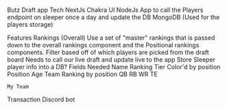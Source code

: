 Butz Draft app
Tech
    NextJs
    Chakra UI
    NodeJs
        App to call the Players endpoint on sleeper once a day and update the DB
    MongoDB (Used for the players storage)

Features
    Rankings (Overall) 
        Use a set of "master" rankings that is passed down to the overall rankings component and the Positional rankings components. Filter based off of which players are picked from the draft board
            Needs to call our live draft and update live to the app
            Store Sleeper player info into a DB?
        Fields Needed
            Name
            Ranking
            Tier
                Color'd by position
            Position
            Age
            Team
    Ranking by position
        QB
        RB
        WR
        TE
    
    My Team
    
            
Transaction Discord bot

